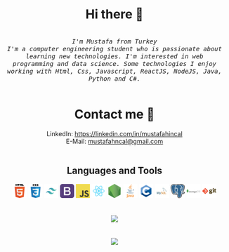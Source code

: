 <h1 align="center">Hi there 👋</h1>
 
<div align="center">
<br>
    <samp> <i> I'm Mustafa from Turkey</i> </samp><br />
    <samp> <i> I'm a computer engineering student who is passionate about learning new technologies. I'm interested in web programming and data science. Some technologies I enjoy working with Html, Css, Javascript, ReactJS, NodeJS, Java, Python and C#. </i></samp>
    <br />
    <br />
 
 <h1 align="center">Contact me 👋</h1>
 LinkedIn: <a href="https://linkedin.com/in/mustafahincal" target="blank">https://linkedin.com/in/mustafahincal</a><br>
 E-Mail:  <a href = "mailto:mustafahncal@gmail.com">mustafahncal@gmail.com</a><br><br> 
 
</div>
<div>
 
    
<div align="center">
    <h2><b>Languages and Tools</b></h2>
    <img height="32"
        src="https://raw.githubusercontent.com/github/explore/80688e429a7d4ef2fca1e82350fe8e3517d3494d/topics/html/html.png" />
        <img height="32"
        src="https://raw.githubusercontent.com/github/explore/80688e429a7d4ef2fca1e82350fe8e3517d3494d/topics/css/css.png" />
        <img height="32"
        src="https://raw.githubusercontent.com/github/explore/80688e429a7d4ef2fca1e82350fe8e3517d3494d/topics/tailwind/tailwind.png" />
    <img height="32"
        src="https://raw.githubusercontent.com/github/explore/80688e429a7d4ef2fca1e82350fe8e3517d3494d/topics/bootstrap/bootstrap.png" />
    <img height="32"
        src="https://raw.githubusercontent.com/github/explore/80688e429a7d4ef2fca1e82350fe8e3517d3494d/topics/javascript/javascript.png" />
    <img height="32"
        src="https://raw.githubusercontent.com/github/explore/80688e429a7d4ef2fca1e82350fe8e3517d3494d/topics/react/react.png" />
        <img height="32"
        src="https://raw.githubusercontent.com/github/explore/80688e429a7d4ef2fca1e82350fe8e3517d3494d/topics/nodejs/nodejs.png" />
    <img height="32"
        src="https://raw.githubusercontent.com/github/explore/80688e429a7d4ef2fca1e82350fe8e3517d3494d/topics/java/java.png" />
    <img height="32"
        src="https://raw.githubusercontent.com/github/explore/80688e429a7d4ef2fca1e82350fe8e3517d3494d/topics/c/c.png" />
    <img height="32"
        src="https://raw.githubusercontent.com/github/explore/80688e429a7d4ef2fca1e82350fe8e3517d3494d/topics/mysql/mysql.png" />
    <img height="32"
        src="https://raw.githubusercontent.com/github/explore/80688e429a7d4ef2fca1e82350fe8e3517d3494d/topics/postgresql/postgresql.png" />
    <img height="32"
        src="https://raw.githubusercontent.com/github/explore/80688e429a7d4ef2fca1e82350fe8e3517d3494d/topics/mongodb/mongodb.png" />
    <img height="32"
        src="https://raw.githubusercontent.com/github/explore/80688e429a7d4ef2fca1e82350fe8e3517d3494d/topics/git/git.png" />
        
</div>
    
   

<br>
<br>

<div align = "center">
 <a href="https://github-readme-stats.vercel.app/api?username=mustafahincal&theme=github_dark&show_icons=true">
  <img align="center" src="https://github-readme-stats.vercel.app/api?username=mustafahincal&theme=github_dark&show_icons=true" />
</a>
 
 <br>
  <br>
 
  <br>
 
<a href="https://github-readme-stats.vercel.app/api/top-langs/?username=mustafahincal&layout=compact&theme=github_dark">
  <img align="center" src="https://github-readme-stats.vercel.app/api/top-langs/?username=mustafahincal&layout=compact&theme=github_dark&hide=jupyter%20notebook" />
</a>
 </div>


